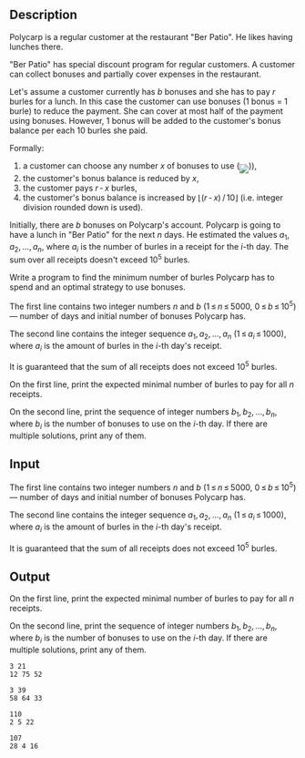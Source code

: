 ## Description

<div><p>Polycarp is a regular customer at the restaurant "Ber Patio". He likes having lunches there.</p><p>"Ber Patio" has special discount program for regular customers. A customer can collect bonuses and partially cover expenses in the restaurant.</p><p>Let's assume a customer currently has <span class="tex-span"><i>b</i></span> bonuses and she has to pay <span class="tex-span"><i>r</i></span> burles for a lunch. In this case the customer can use bonuses (1 bonus = 1 burle) to reduce the payment. She can cover at most half of the payment using bonuses. However, 1 bonus will be added to the customer's bonus balance per each 10 burles she paid.</p><p>Formally:</p><ol> <li> a customer can choose any number <span class="tex-span"><i>x</i></span> of bonuses to use (<img align="middle" class="tex-formula" src="file://YjfIePve.png" style="max-width: 100.0%;max-height: 100.0%;">)), </li><li> the customer's bonus balance is reduced by <span class="tex-span"><i>x</i></span>, </li><li> the customer pays <span class="tex-span"><i>r</i> - <i>x</i></span> burles, </li><li> the customer's bonus balance is increased by <span class="tex-span">⌊(<i>r</i> - <i>x</i>) / 10⌋</span> (i.e. integer division rounded down is used). </li></ol><p>Initially, there are <span class="tex-span"><i>b</i></span> bonuses on Polycarp's account. Polycarp is going to have a lunch in "Ber Patio" for the next <span class="tex-span"><i>n</i></span> days. He estimated the values <span class="tex-span"><i>a</i><sub class="lower-index">1</sub>, <i>a</i><sub class="lower-index">2</sub>, ..., <i>a</i><sub class="lower-index"><i>n</i></sub></span>, where <span class="tex-span"><i>a</i><sub class="lower-index"><i>i</i></sub></span> is the number of burles in a receipt for the <span class="tex-span"><i>i</i></span>-th day. The sum over all receipts doesn't exceed <span class="tex-span">10<sup class="upper-index">5</sup></span> burles.</p><p>Write a program to find the minimum number of burles Polycarp has to spend and an optimal strategy to use bonuses.</p></div><div class="input-specification"><p>The first line contains two integer numbers <span class="tex-span"><i>n</i></span> and <span class="tex-span"><i>b</i></span> (<span class="tex-span">1 ≤ <i>n</i> ≤ 5000</span>, <span class="tex-span">0 ≤ <i>b</i> ≤ 10<sup class="upper-index">5</sup></span>) — number of days and initial number of bonuses Polycarp has.</p><p>The second line contains the integer sequence <span class="tex-span"><i>a</i><sub class="lower-index">1</sub>, <i>a</i><sub class="lower-index">2</sub>, ..., <i>a</i><sub class="lower-index"><i>n</i></sub></span> (<span class="tex-span">1 ≤ <i>a</i><sub class="lower-index"><i>i</i></sub> ≤ 1000</span>), where <span class="tex-span"><i>a</i><sub class="lower-index"><i>i</i></sub></span> is the amount of burles in the <span class="tex-span"><i>i</i></span>-th day's receipt.</p><p>It is guaranteed that the sum of all receipts does not exceed <span class="tex-span">10<sup class="upper-index">5</sup></span> burles.</p></div><div class="output-specification"><p>On the first line, print the expected minimal number of burles to pay for all <span class="tex-span"><i>n</i></span> receipts.</p><p>On the second line, print the sequence of integer numbers <span class="tex-span"><i>b</i><sub class="lower-index">1</sub>, <i>b</i><sub class="lower-index">2</sub>, ..., <i>b</i><sub class="lower-index"><i>n</i></sub></span>, where <span class="tex-span"><i>b</i><sub class="lower-index"><i>i</i></sub></span> is the number of bonuses to use on the <span class="tex-span"><i>i</i></span>-th day. If there are multiple solutions, print any of them.</p></div>

## Input

<p>The first line contains two integer numbers <span class="tex-span"><i>n</i></span> and <span class="tex-span"><i>b</i></span> (<span class="tex-span">1 ≤ <i>n</i> ≤ 5000</span>, <span class="tex-span">0 ≤ <i>b</i> ≤ 10<sup class="upper-index">5</sup></span>) — number of days and initial number of bonuses Polycarp has.</p><p>The second line contains the integer sequence <span class="tex-span"><i>a</i><sub class="lower-index">1</sub>, <i>a</i><sub class="lower-index">2</sub>, ..., <i>a</i><sub class="lower-index"><i>n</i></sub></span> (<span class="tex-span">1 ≤ <i>a</i><sub class="lower-index"><i>i</i></sub> ≤ 1000</span>), where <span class="tex-span"><i>a</i><sub class="lower-index"><i>i</i></sub></span> is the amount of burles in the <span class="tex-span"><i>i</i></span>-th day's receipt.</p><p>It is guaranteed that the sum of all receipts does not exceed <span class="tex-span">10<sup class="upper-index">5</sup></span> burles.</p>

## Output

<p>On the first line, print the expected minimal number of burles to pay for all <span class="tex-span"><i>n</i></span> receipts.</p><p>On the second line, print the sequence of integer numbers <span class="tex-span"><i>b</i><sub class="lower-index">1</sub>, <i>b</i><sub class="lower-index">2</sub>, ..., <i>b</i><sub class="lower-index"><i>n</i></sub></span>, where <span class="tex-span"><i>b</i><sub class="lower-index"><i>i</i></sub></span> is the number of bonuses to use on the <span class="tex-span"><i>i</i></span>-th day. If there are multiple solutions, print any of them.</p>





```input1
3 21
12 75 52

```




```input2
3 39
58 64 33

```




```output1
110
2 5 22 

```




```output2
107
28 4 16 

```


